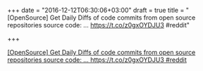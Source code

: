 +++
date = "2016-12-12T06:30:06+03:00"
draft = true
title = "[OpenSource] Get Daily Diffs of code commits from open source repositories source code: … https://t.co/z0gxOYDJU3 #reddit"

+++

<p><a href="https://git">[OpenSource] Get Daily Diffs of code commits from open source repositories source code: … https://t.co/z0gxOYDJU3 #reddit</a></p>
